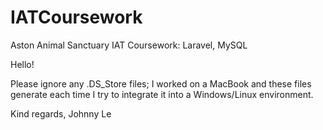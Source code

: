 # IATCoursework
Aston Animal Sanctuary IAT Coursework: Laravel, MySQL

Hello!

Please ignore any .DS_Store files; I worked on a MacBook and these files generate each time I try to integrate it into a Windows/Linux environment.

Kind regards,
Johnny Le
